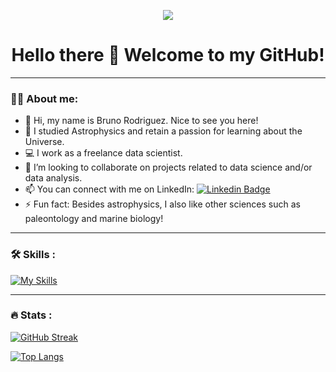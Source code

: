<!--
<div id="header" align="center">
  <img decoding="async" src="https://github.com/aurvantGitHub/aurvantGitHub/blob/main/GithubBanner.png" width="800"/>
</div>
-->
<p align="center">
    <img src="https://komarev.com/ghpvc/?username=Bruno-Rodriguez" />
</p>

<h1 align="center">
  Hello there 👋 Welcome to my GitHub! 
</h1>

---

### :man_technologist: About me:
*  👋 Hi, my name is Bruno Rodriguez. Nice to see you here!
*  🔭 I studied Astrophysics and retain a passion for learning about the Universe.
*  :computer: I work as a freelance data scientist.
*  👯 I’m looking to collaborate on projects related to data science and/or data analysis.
*  📫 You can connect with me on LinkedIn: [![Linkedin Badge](https://img.shields.io/badge/-LinkedIn-blue?style=flat&logo=Linkedin&logoColor=white)](https://www.linkedin.com/in/bruno-cesar-rodriguez/)
*  ⚡ Fun fact: Besides astrophysics, I also like other sciences such as paleontology and marine biology!

---

### :hammer_and_wrench: Skills :

[![My Skills](https://skillicons.dev/icons?i=py,postgres,anaconda,pytorch,sklearn,vscode,git,github,latex)](https://skillicons.dev)

---

### 🔥 Stats :

[![GitHub Streak](https://streak-stats.demolab.com/?user=Bruno-Rodriguez)](https://git.io/streak-stats)
<!--
[![GitHub Streak](http://github-readme-streak-stats.herokuapp.com?user=noelianav91&theme=dark&background=000000)](https://git.io/streak-stats)
-->
[![Top Langs](https://github-readme-stats.vercel.app/api/top-langs/?username=Bruno-Rodriguez&layout=compact&theme=vision-friendly-dark)](https://github.com/anuraghazra/github-readme-stats)


<!--
**Bruno-Rodriguez/Bruno-Rodriguez** is a ✨ _special_ ✨ repository because its `README.md` (this file) appears on your GitHub profile.

Here are some ideas to get you started:

- 🔭 I’m currently working on ...
- 🌱 I’m currently learning ...
- 👯 I’m looking to collaborate on ...
- 🤔 I’m looking for help with ...
- 💬 Ask me about ...
- 📫 How to reach me: ...
- 😄 Pronouns: ...
- ⚡ Fun fact: ...
-->
